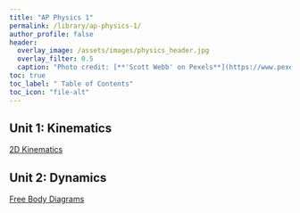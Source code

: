 ```yaml
---
title: "AP Physics 1"
permalink: /library/ap-physics-1/
author_profile: false
header:
  overlay_image: /assets/images/physics_header.jpg
  overlay_filter: 0.5
  caption: "Photo credit: [**'Scott Webb' on Pexels**](https://www.pexels.com/photo/people-riding-carousel-in-park-136412/)"
toc: true
toc_label: " Table of Contents"
toc_icon: "file-alt"
---
```


## Unit 1: Kinematics

[2D Kinematics](2d-kinematics)

## Unit 2: Dynamics

[Free Body Diagrams](free-body-diagrams)
